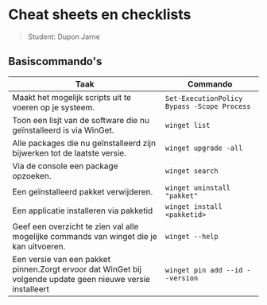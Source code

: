 # Cheat sheets en checklists

> Student: Dupon Jarne

## Basiscommando's

| Taak                                                                                                        | Commando                                    |
| ----------------------------------------------------------------------------------------------------------- | ------------------------------------------- |
| Maakt het mogelijk scripts uit te voeren op je systeem.                                                     | `Set-ExecutionPolicy Bypass -Scope Process` |
| Toon een lisjt van de software die nu geïnstalleerd is via WinGet.                                          | `winget list`                               |
| Alle packages die nu geïnstalleerd zijn bijwerken tot de laatste versie.                                    | `winget upgrade -all`                       |
| Via de console een package opzoeken.                                                                        | `winget search`                             |
| Een geïnstalleerd pakket verwijderen.                                                                       | `winget uninstall "pakket"`                 |
| Een applicatie installeren via pakketid                                                                     | `winget install <pakketid>`                 |
| Geef een overzicht te zien val alle mogelijke commands van winget die je kan uitvoeren.                     | `winget --help`                             |
| Een versie van een pakket pinnen.Zorgt ervoor dat WinGet bij volgende update geen nieuwe versie installeert | `winget pin add --id --version`             |
